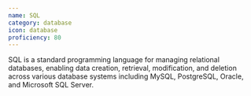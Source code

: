 ```yaml
---
name: SQL
category: database
icon: database
proficiency: 80
---
```

SQL is a standard programming language for managing relational databases, enabling data creation, retrieval, modification, and deletion across various database systems including MySQL, PostgreSQL, Oracle, and Microsoft SQL Server.